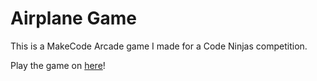 # Airplane Game
This is a MakeCode Arcade game I made for a Code Ninjas competition. 

Play the game on [here](https://uberbuilder24.github.io/airplane-game/)!
